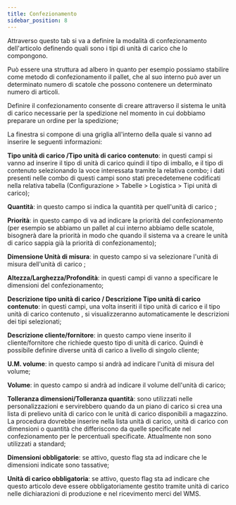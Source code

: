 ```yaml
---
title: Confezionamento
sidebar_position: 8
---
```


Attraverso questo tab si va a definire la modalità di confezionamento dell'articolo definendo quali sono i tipi di unità di carico  che lo compongono.

Può essere una struttura ad albero in quanto per esempio possiamo stabilire come metodo di confezionamento il pallet, che al suo interno può aver un determinato numero di scatole che possono contenere un determinato numero di articoli.

Definire il confezionamento consente di creare attraverso il sistema le unità di carico  necessarie per la spedizione nel momento in cui dobbiamo preparare un ordine per la spedizione;

La finestra si compone di una griglia all'interno della quale si vanno ad inserire le seguenti informazioni:

**Tipo unità di carico /Tipo unità di carico  contenuto**: in questi campi si vanno ad inserire il tipo di unità di carico  quindi il tipo di imballo, e il tipo di contenuto selezionando la voce interessata tramite la relativa combo; i dati presenti nelle combo di questi campi sono stati precedetemene codificati nella relativa tabella (Configurazione > Tabelle > Logistica > Tipi unità di carico);

**Quantità**: in questo campo si indica la quantità per quell'unità di carico ;

**Priorità**: in questo campo di va ad indicare la priorità del confezionamento (per esempio se abbiamo un pallet al cui interno abbiamo delle scatole, bisognerà dare la priorità in modo che quando il sistema va a creare le unità di carico sappia già la priorità di confezionamento);

**Dimensione Unità di misura**: in questo campo si va selezionare l'unità di misura dell'unità di carico ;

**Altezza/Larghezza/Profondità**: in questi campi di vanno a specificare le dimensioni del confezionamento;

**Descrizione tipo unità di carico / Descrizione Tipo unità di carico contenuto**: in questi campi, una volta inseriti il tipo unità di carico e il tipo unità di carico contenuto , si visualizzeranno automaticamente le descrizioni dei tipi selezionati;

**Descrizione cliente/fornitore**: in questo campo viene inserito il cliente/fornitore che richiede questo tipo di unità di carico. Quindi è possibile definire diverse unità di carico a livello di singolo cliente;

**U.M. volume**: in questo campo si andrà ad indicare l'unità di misura del volume;

**Volume**: in questo campo si andrà ad indicare il volume dell'unità di carico;

**Tolleranza dimensioni/Tolleranza quantità**: sono utilizzati nelle personalizzazioni e servirebbero quando da un piano di carico si crea una lista di prelievo unità di carico  con le unità di carico disponibili a magazzino. La procedura dovrebbe inserire nella lista unità di carico, unità di carico con dimensioni o quantità che differiscono da quelle specificate nel confezionamento per le percentuali specificate. Attualmente non sono utilizzati a standard;                

**Dimensioni obbligatorie**: se attivo, questo flag sta ad indicare che le dimensioni indicate sono tassative;

**Unità di carico obbligatoria**: se attivo, questo flag sta ad indicare che questo articolo deve essere obbligatoriamente gestito tramite unità di carico nelle dichiarazioni di produzione e nel ricevimento merci del WMS.
